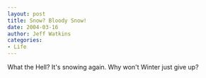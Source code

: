 ```yaml
---
layout: post
title: Snow? Bloody Snow!
date: 2004-03-16
author: Jeff Watkins
categories:
- Life
---
```


What the Hell? It's snowing again. Why won't Winter just give up?
